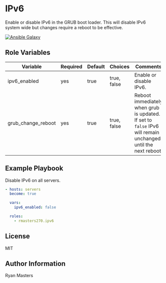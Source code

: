 # IPv6

Enable or disable IPv6 in the GRUB boot loader. This will disable IPv6 system wide but changes require a reboot to be effective.

[![Ansible Galaxy](https://img.shields.io/badge/ansible--galaxy-ipv6-blue.svg)](https://galaxy.ansible.com/ui/standalone/roles/rmasters270/ipv6)

## Role Variables

| Variable                | Required | Default | Choices      | Comments                                                |
|-------------------------|----------|---------|--------------|---------------------------------------------------------|
| ipv6_enabled            | yes      | true    | true, false  | Enable or disable IPv6.                                 |
| grub_change_reboot      | yes      | true    | true, false  | Reboot immediately when grub is updated. If set to `false` IPv6 will remain unchanged until the next reboot. |

## Example Playbook

Disable IPv6 on all servers.

```yaml
- hosts: servers
  become: true

  vars:
    ipv6_enabled: false

  roles:
    - rmasters270.ipv6
```

## License

MIT

## Author Information

Ryan Masters
